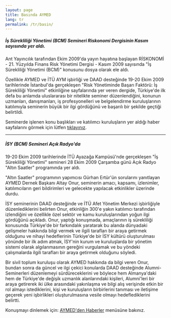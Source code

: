 ```yaml
---
layout: page
title: Basında AYMED
lang: tr
permalink: /tr/basin/
---
```


<h5>İş Sürekliliği Yönetimi (BCM) Semineri Riskonomi Dergisinin Kasım sayısında yer aldı.</h5>

<p>
Ant Yayıncılık tarafından Ekim 2009'da yayın hayatına başlayan RİSKONOMİ - 21. Yüzyılda Finans Risk Yönetimi Dergisi -  Kasım 2009 sayısında "İş Sürekliliği Yönetimi (BCM)" konusunu dosya olarak ele aldı.
</p>

<p>
Özellikle AYMED ve İTÜ AYM işbirliği ve DAAD desteğinde 19-20 Ekim 2009 tarihlerinde İstanbul'da gerçekleşen "Risk Yönetiminde Başarı Faktörü: İş Sürekliliği Yönetimi" etkinliğine sayfalarında yer veren dergide, Türkiye'de ilk defa bu anlamda uluslararası bir nitelikte seminer düzenlendiğini, konunun uzmanları, danışmanları, iş profesyonelleri ve belgelendirme kuruluşlarının katılımıyla seminerin büyük bir ilgi gördüğünü ve başarılı bir şekilde geçtiği belirtildi.
</p>

<p>
Seminerde işlenen konu başlıkları ve katılımcı kuruluşların yer aldığı haber sayfalarını görmek için lütfen <a href="{{ site.baseurl }}/assets/files/Riskonomi-Kasim09.pdf">tıklayınız</a>.
</p>

<hr>

<h5>İSY (BCM) Semineri Açık Radyo'da</h5>

<p>
19-20 Ekim 2009 tarihlerinde İTÜ Ayazağa Kampüsü'nde gerçekleşen "İş Sürekliliği Yönetimi" semineri 28 Ekim 2009 Çarşamba günü Açık Radyo "Altın Saatler" programında yer aldı.
</p>
<p>
"Altın Saatler" programının yapımcısı Gürhan Ertür'ün sorularını yanıtlayan AYMED Dernek Başkanı Altay Onur, seminerin amacı, kapsamı, izlenimler, katılımcıların geri bildirimleri ve gelecekte yapılacak etkinlikler üzerinde durdu.
</p>
<p>
İSY seminerinin DAAD desteğinde ve İTÜ Afet Yönetim Merkezi işbirliğiyle düzenlediklerini belirten Onur, etkinliğin 300'e yakın katılımcı tarafından izlendiğini ve özellikle özel sektör ve kamu kuruluşlarından yoğun ilgi gördüğünü açıkladı. Onur, yaptığı konuşmada, amaçlarının iş sürekliliği konusunda Türkiye'de bir farkındalık yaratarak bu alanda dünyadaki gelişmeler hakkında bilgi vermek ve ilgili tarafları bir araya getirmek olduğunu ve nihayi hedeflerinin Türkiye'de bir İSY kültürü oluşturulması yönünde bir ilk adım atmak, İSY'nin kurum ve kuruluşlarda bir yönetim sistemi olarak algılanmasının gereğini vurgulamak ve bu yöndeki çalışmalarda ilgili tarafları bir araya getirmek olduğunu söyledi.
</p>
<p>
Bir sivil toplum kuruluşu olarak AYMED hakkında da bilgi veren Onur, bundan sonra da güncel ve ilgi çekici konularda DAAD desteğinde Alumni-Seminerleri düzenlemeyi sürdüreceklerini ve böylece hem Almanya'daki hem de Türkiye'de değişik uzmanlık alanlarındaki kişileri, Alumni'leri bir araya getirerek iki ülke arasındaki yakınlaşma ve bilgi alış verişinde etkin bir rol almayı istediklerini, kişi ve kuruluşların birbirlerini tanıması ve iletişime geçerek yeni işbirlikleri oluşturulmasına vesile olmayı hedeflediklerini belirtti.
</p>
<p>
Konuşmayı dinlemek için: <a href="{{ site.baseurl }}/tr/haberler/aymed-den" target="_blank">AYMED'den Haberler</a> menüsüne bakınız.
</p>
